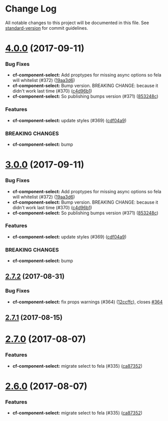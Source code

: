 # Change Log

All notable changes to this project will be documented in this file.
See [standard-version](https://github.com/conventional-changelog/standard-version) for commit guidelines.

<a name="4.0.0"></a>
# [4.0.0](https://github.com/cloudflare/cf-ui/compare/cf-component-select@2.7.2...cf-component-select@4.0.0) (2017-09-11)


### Bug Fixes

* **cf-component-select:** Add proptypes for missing async options so fela will whitelist (#372) ([19aa3d6](https://github.com/cloudflare/cf-ui/commit/19aa3d6))
* **cf-component-select:** Bump version. BREAKING CHANGE: because it didn't work last time (#370) ([c4d96b1](https://github.com/cloudflare/cf-ui/commit/c4d96b1))
* **cf-component-select:** So publishing bumps version (#371) ([853248c](https://github.com/cloudflare/cf-ui/commit/853248c))


### Features

* **cf-component-select:** update styles (#369) ([cdf04a9](https://github.com/cloudflare/cf-ui/commit/cdf04a9))


### BREAKING CHANGES

* **cf-component-select:** bump




<a name="3.0.0"></a>
# [3.0.0](https://github.com/cloudflare/cf-ui/compare/cf-component-select@2.7.2...cf-component-select@3.0.0) (2017-09-11)


### Bug Fixes

* **cf-component-select:** Add proptypes for missing async options so fela will whitelist (#372) ([19aa3d6](https://github.com/cloudflare/cf-ui/commit/19aa3d6))
* **cf-component-select:** Bump version. BREAKING CHANGE: because it didn't work last time (#370) ([c4d96b1](https://github.com/cloudflare/cf-ui/commit/c4d96b1))
* **cf-component-select:** So publishing bumps version (#371) ([853248c](https://github.com/cloudflare/cf-ui/commit/853248c))


### Features

* **cf-component-select:** update styles (#369) ([cdf04a9](https://github.com/cloudflare/cf-ui/commit/cdf04a9))


### BREAKING CHANGES

* **cf-component-select:** bump




<a name="2.7.2"></a>
## [2.7.2](https://github.com/cloudflare/cf-ui/compare/cf-component-select@2.7.1...cf-component-select@2.7.2) (2017-08-31)


### Bug Fixes

* **cf-component-select:** fix props warnings (#364) ([12ccffc](https://github.com/cloudflare/cf-ui/commit/12ccffc)), closes [#364](https://github.com/cloudflare/cf-ui/issues/364)




<a name="2.7.1"></a>
## [2.7.1](https://github.com/cloudflare/cf-ui/compare/cf-component-select@2.7.0...cf-component-select@2.7.1) (2017-08-15)




<a name="2.7.0"></a>
# [2.7.0](https://github.com/cloudflare/cf-ui/compare/cf-component-select@2.5.0...cf-component-select@2.7.0) (2017-08-07)


### Features

* **cf-component-select:** migrate select to fela (#335) ([ca87352](https://github.com/cloudflare/cf-ui/commit/ca87352))




<a name="2.6.0"></a>
# [2.6.0](https://github.com/cloudflare/cf-ui/compare/cf-component-select@2.5.0...cf-component-select@2.6.0) (2017-08-07)


### Features

* **cf-component-select:** migrate select to fela (#335) ([ca87352](https://github.com/cloudflare/cf-ui/commit/ca87352))
